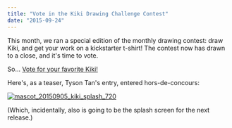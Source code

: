 ```yaml
---
title: "Vote in the Kiki Drawing Challenge Contest"
date: "2015-09-24"
---
```


This month, we ran a special edition of the monthly drawing contest: draw Kiki, and get your work on a kickstarter t-shirt! The contest now has drawn to a close, and it's time to vote.

So... [Vote for your favorite Kiki!](https://forum.kde.org/viewtopic.php?f=277&t=128083)

Here's, as a teaser, Tyson Tan's entry, entered hors-de-concours:

[![mascot_20150905_kiki_splash_720](/images/posts/2015/mascot_20150905_kiki_splash_720.png)](https://krita.org/wp-content/uploads/2015/09/mascot_20150905_kiki_splash_720.png)

(Which, incidentally, also is going to be the splash screen for the next release.)
